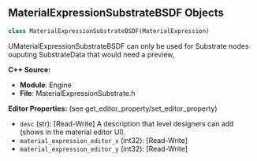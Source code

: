## MaterialExpressionSubstrateBSDF Objects

```python
class MaterialExpressionSubstrateBSDF(MaterialExpression)
```

UMaterialExpressionSubstrateBSDF can only be used for Substrate nodes ouputing SubstrateData that would need a preview,

**C++ Source:**

- **Module**: Engine
- **File**: MaterialExpressionSubstrate.h

**Editor Properties:** (see get_editor_property/set_editor_property)

- ``desc`` (str):  [Read-Write] A description that level designers can add (shows in the material editor UI).
- ``material_expression_editor_x`` (int32):  [Read-Write]
- ``material_expression_editor_y`` (int32):  [Read-Write]

<a id="unreal.MaterialExpressionStrataBSDF"></a>